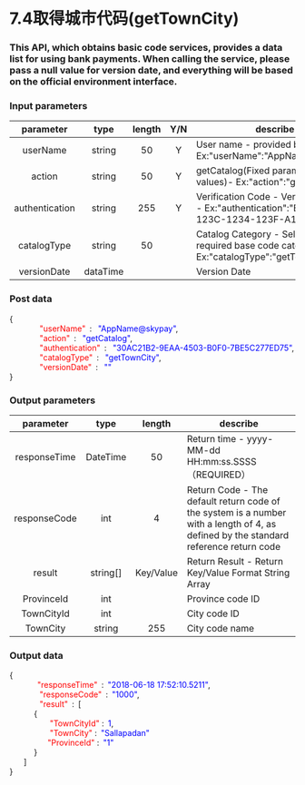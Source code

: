 # 7.4取得城巿代码(getTownCity)

### This API, which obtains basic code services, provides a data list for using bank payments. When calling the service, please pass a null value for version date, and everything will be based on the official environment interface.

### Input parameters

| parameter                        |    type     | length   |Y/N |describe|
| :-------------------------: | :-----------: |:-----:|:----:|--------------------------------|   
|userName|string|50|Y|User name - provided by SkyPay - Ex:"userName":"AppName@skypay"|
|action|string|50|Y|getCatalog(Fixed parameter values)- Ex:"action":"getCatalog"|
|authentication |string |255|Y|Verification Code - Verification Key - Ex:"authentication":"E1234567-123C-1234-123F-A12345670"|
|catalogType|string|50||Catalog Category - Select the required base code category - Ex:"catalogType":"getTownCity"|
|versionDate |dataTime|||Version Date|


### Post data

{<br>
    <font color=red>&ensp;&ensp;&ensp;&ensp;"userName"</font> :  <font color=blue>"AppName@skypay"</font>,<br>
    <font color=red>&ensp;&ensp;&ensp;&ensp;"action"</font> :  <font color=blue>"getCatalog"</font>,<br>
    <font color=red>&ensp;&ensp;&ensp;&ensp;"authentication"</font> :  <font color=blue>"30AC21B2-9EAA-4503-B0F0-7BE5C277ED75"</font>,<br>
    <font color=red>&ensp;&ensp;&ensp;&ensp;"catalogType"</font> :  <font color=blue>"getTownCity"</font>,<br>
    <font color=red>&ensp;&ensp;&ensp;&ensp;"versionDate"</font> :  <font color=blue>""</font><br>
}


### Output parameters
| parameter                        |    type     | length   |describe|
| :-------------------------: | :-----------: |:-----:|--------------------------------|   
|responseTime  |DateTime|50|Return time - yyyy-MM-dd HH:mm:ss.SSSS（REQUIRED）|
|responseCode  |int|4|Return Code - The default return code of the system is a number with a length of 4, as defined by the standard reference return code|
|result |string[]|Key/Value|Return Result - Return Key/Value Format String Array|
|ProvinceId|int||Province code ID|
|TownCityId|int||City code ID|
|TownCity|string|255|City code name|




### Output data

{<br>
   <font color=red>&ensp;&ensp;&ensp;&ensp;"responseTime"</font> : <font color=blue>"2018-06-18 17:52:10.5211"</font>,<br>
    <font color=red>&ensp;&ensp;&ensp;&ensp;"responseCode"</font> : <font color=blue>"1000"</font>,<br>
    <font color=red>&ensp;&ensp;&ensp;&ensp;"result"</font> : [<br>
       { <br>
       <font color=red>&ensp;&ensp;&ensp;&ensp;"TownCityId"</font> : <font color=blue>1</font>,<br>
       <font color=red>&ensp;&ensp;&ensp;&ensp;"TownCity"</font> : <font color=blue>"Sallapadan"</font><br>
      <font color=red>&ensp;&ensp;&ensp;&ensp;"ProvinceId"</font> : <font color=blue>"1"</font><br>
       }<br>
    ]<br>
}

